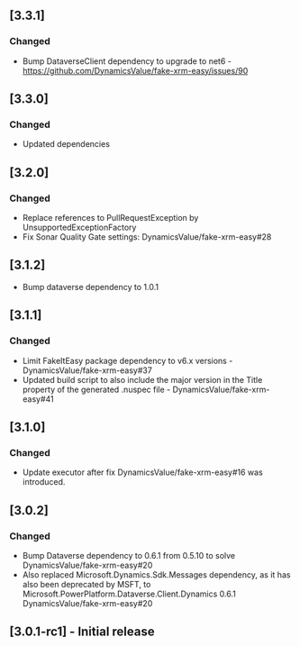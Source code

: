## [3.3.1]

### Changed

- Bump DataverseClient dependency to upgrade to net6 - https://github.com/DynamicsValue/fake-xrm-easy/issues/90

## [3.3.0]

### Changed

- Updated dependencies

## [3.2.0]

### Changed

- Replace references to PullRequestException by UnsupportedExceptionFactory
- Fix Sonar Quality Gate settings: DynamicsValue/fake-xrm-easy#28
## [3.1.2]

- Bump dataverse dependency to 1.0.1
## [3.1.1]

### Changed 

- Limit FakeItEasy package dependency to v6.x versions - DynamicsValue/fake-xrm-easy#37
- Updated build script to also include the major version in the Title property of the generated .nuspec file - DynamicsValue/fake-xrm-easy#41

## [3.1.0]

### Changed

- Update executor after fix DynamicsValue/fake-xrm-easy#16 was introduced.

## [3.0.2]
### Changed

- Bump Dataverse dependency to 0.6.1 from 0.5.10 to solve DynamicsValue/fake-xrm-easy#20
- Also replaced Microsoft.Dynamics.Sdk.Messages dependency, as it has also been deprecated by MSFT, to Microsoft.PowerPlatform.Dataverse.Client.Dynamics 0.6.1 DynamicsValue/fake-xrm-easy#20


## [3.0.1-rc1] - Initial release


